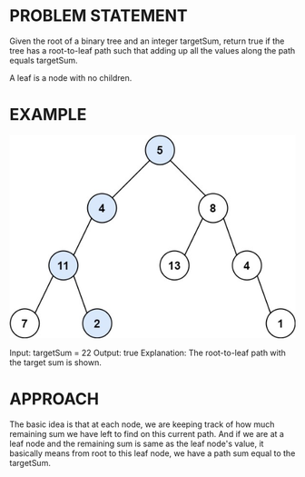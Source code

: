 # PROBLEM STATEMENT

Given the root of a binary tree and an integer targetSum, return true if the tree has a root-to-leaf path such that adding up all the values along the path equals targetSum.

A leaf is a node with no children.

# EXAMPLE

![alt text](image.png)

Input: targetSum = 22
Output: true
Explanation: The root-to-leaf path with the target sum is shown.

# APPROACH

The basic idea is that at each node, we are keeping track of how much remaining sum we have left to find on this current path. And if we are at a leaf node and the remaining sum is same as the leaf node's value, it basically means from root to this leaf node, we have a path sum equal to the targetSum.

